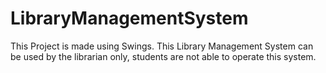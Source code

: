 # LibraryManagementSystem

This Project is made using Swings.
This Library Management System can be used by the librarian only, students are not able to operate this system.
